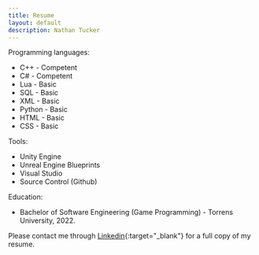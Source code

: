 ```yaml
---
title: Resume
layout: default
description: Nathan Tucker
---
```


Programming languages:  
* C++ - Competent
* C# - Competent
* Lua - Basic
* SQL - Basic 
* XML - Basic
* Python - Basic
* HTML - Basic
* CSS - Basic

Tools:
* Unity Engine
* Unreal Engine Blueprints
* Visual Studio
* Source Control (Github)

Education:
* Bachelor of Software Engineering (Game Programming) - Torrens University, 2022.

Please contact me through [Linkedin](https://www.linkedin.com/in/nathan-tucker-3613a4227/){:target="_blank"} for a full copy of my resume.  
